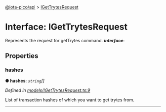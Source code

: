 [@iota-pico/api](../README.md) > [IGetTrytesRequest](../interfaces/igettrytesrequest.md)



# Interface: IGetTrytesRequest


Represents the request for getTrytes command.
*__interface__*: 



## Properties
<a id="hashes"></a>

###  hashes

**●  hashes**:  *`string`[]* 

*Defined in [models/IGetTrytesRequest.ts:9](https://github.com/iotaeco/iota-pico-api/blob/a82374b/src/models/IGetTrytesRequest.ts#L9)*



List of transaction hashes of which you want to get trytes from.




___


